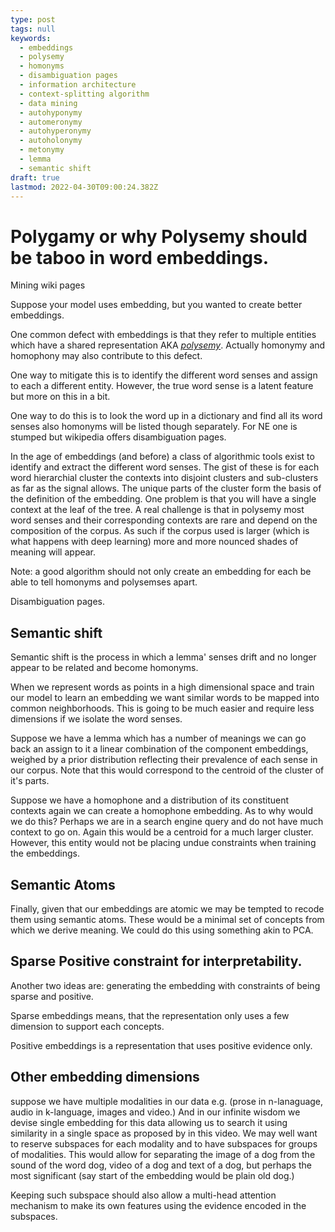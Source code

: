 ```yaml
---
type: post
tags: null
keywords:
  - embeddings
  - polysemy
  - homonyms
  - disambiguation pages
  - information architecture
  - context-splitting algorithm
  - data mining
  - autohyponymy
  - automeronymy
  - autohyperonymy
  - autoholonymy
  - metonymy
  - lemma
  - semantic shift
draft: true
lastmod: 2022-04-30T09:00:24.382Z
---
```


# Polygamy or why Polysemy should be taboo in word embeddings.


Mining wiki pages

Suppose your model uses embedding, but you wanted to create better embeddings. 

One common defect with embeddings is that they refer to multiple entities which have a shared representation AKA *[polysemy](https://en.wikipedia.org/wiki/Polysemy)*. Actually homonymy and homophony may also contribute to this defect.

One way to mitigate this is to identify the different word senses and assign to each a different entity. However, the true word sense is a latent feature but more on this in a bit.

One way to do this is to look the word up in a dictionary and find all its word senses also homonyms will be listed though separately. For NE one is stumped but wikipedia offers disambiguation pages. 

In the age of embeddings (and before) a class of  algorithmic tools exist to identify and extract the different word senses. The gist of these is for each word hierarchial cluster the contexts into disjoint clusters and sub-clusters  as far as the signal allows. The unique parts of the cluster form the basis of the definition of the embedding. One problem is that you will have a single context at the leaf of the tree. A real challenge is that in polysemy most word senses and their corresponding contexts are rare and depend on the composition of the corpus. As such if the corpus used is larger (which is what happens with deep learning) more and more nounced shades of meaning will appear.

Note: a good algorithm should not only create an embedding for each be able to tell homonyms and polysemses apart. 

Disambiguation pages.

## Semantic shift 

Semantic shift is the process in which a lemma' senses drift and no longer appear to be related and become homonyms. 

When we represent words as points in a high dimensional space and train our model to learn an embedding we want similar words to be mapped into common neighborhoods. This is going to be much easier and require less dimensions if we isolate the word senses. 

Suppose we have a lemma which has a number of meanings we can go back an assign to it a linear combination of the component embeddings, weighed by a prior distribution reflecting their prevalence of each sense in our corpus. Note that this would correspond to the centroid of the cluster of it's parts.

Suppose we have a homophone and a distribution of its constituent contexts again we can create a homophone embedding. As to why would we do this? Perhaps we are in a search engine query and do not have much context to go on. Again this would be a centroid for a much larger cluster. However, this entity would not be placing undue constraints when training the embeddings.

## Semantic Atoms

Finally, given that our embeddings are atomic we may be tempted to recode them using semantic atoms. These would be a minimal set of concepts from which we derive meaning. We could do this using something akin to PCA.

## Sparse Positive constraint for interpretability.

Another two ideas are:
generating the embedding with constraints of being sparse and positive.

Sparse embeddings means, that the representation only uses a few dimension to support each concepts.

Positive embeddings is a representation that uses positive evidence only.


## Other embedding dimensions

suppose we have multiple modalities in our data e.g. (prose in n-lanaguage, audio in k-language, images and video.) And in our infinite wisdom we devise single embedding for this data allowing us to search it using similarity in a single space as proposed by in this video. We may well want to reserve subspaces for each modality and to have subspaces for groups of modalities. This would allow for separating the image of a dog from the sound of the word dog, video of a dog and text of a dog, but perhaps the most significant (say start of the embedding would be plain old dog.) 

Keeping such subspace should also allow a multi-head attention mechanism to make its own features using the evidence encoded in the subspaces.